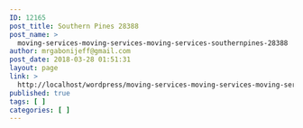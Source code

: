 ```yaml
---
ID: 12165
post_title: Southern Pines 28388
post_name: >
  moving-services-moving-services-moving-services-southernpines-28388
author: mrgabonijeff@gmail.com
post_date: 2018-03-28 01:51:31
layout: page
link: >
  http://localhost/wordpress/moving-services-moving-services-moving-services-southernpines-28388/
published: true
tags: [ ]
categories: [ ]
---
```

